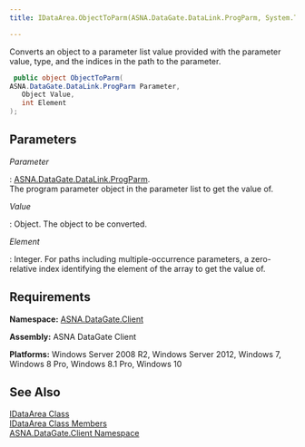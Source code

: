 ```yaml
---
title: IDataArea.ObjectToParm(ASNA.DataGate.DataLink.ProgParm, System.Type, integer)

---
```


Converts an object to a parameter list value provided with the parameter value, type, and the indices in the path to the parameter.

```cs
 public object ObjectToParm(
ASNA.DataGate.DataLink.ProgParm Parameter,
   Object Value,
   int Element
);
```

## Parameters



 *Parameter* 

: [ASNA.DataGate.DataLink.ProgParm](prog-parm-class.html).  
						The program parameter object in the parameter list to get the value of.

 *Value* 

: 			Object.  The object to be converted. 

 *Element* 

: 					Integer. For paths including multiple-occurrence parameters, a zero-relative 
											index identifying the element of the array to get the value of. 


## Requirements

**Namespace:** [ASNA.DataGate.Client](datagate-client-namespace.html) 

**Assembly:** ASNA DataGate Client

**Platforms:** Windows Server 2008 R2, Windows Server 2012, Windows 7, Windows 8 Pro, Windows 8.1 Pro, Windows 10
## See Also


[IDataArea Class](idataarea-class.html)
      <br />
[IDataArea Class Members](dcsIDataAreaMembers.html)
      <br />
[ASNA.DataGate.Client Namespace](datagate-client-namespace.html)

